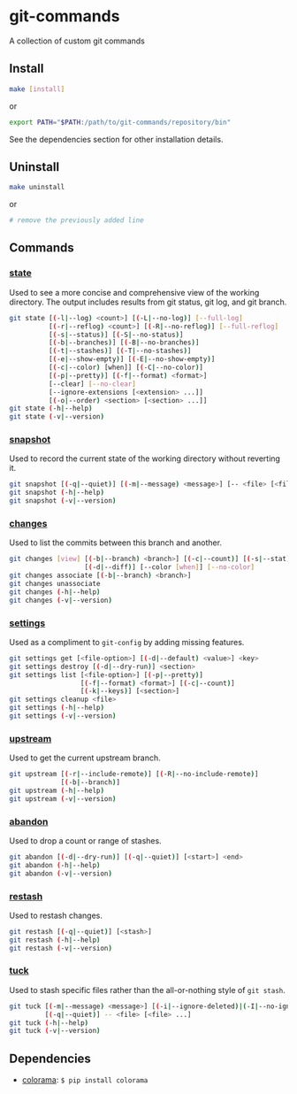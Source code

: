 # git-commands

A collection of custom git commands

## Install

```bash
make [install]
```
or
```bash
export PATH="$PATH:/path/to/git-commands/repository/bin"
```

See the dependencies section for other installation details.

## Uninstall

```bash
make uninstall
```
or
```bash
# remove the previously added line
```

## Commands
### [state][]

Used to see a more concise and comprehensive view of the working directory. The output includes results from git status, git log, and git branch.

```bash
git state [(-l|--log) <count>] [(-L|--no-log)] [--full-log]
          [(-r|--reflog) <count>] [(-R|--no-reflog)] [--full-reflog]
          [(-s|--status)] [(-S|--no-status)]
          [(-b|--branches)] [(-B|--no-branches)]
          [(-t|--stashes)] [(-T|--no-stashes)]
          [(-e|--show-empty)] [(-E|--no-show-empty)]
          [(-c|--color) [when]] [(-C|--no-color)]
          [(-p|--pretty)] [(-f|--format) <format>]
          [--clear] [--no-clear]
          [--ignore-extensions [<extension> ...]]
          [(-o|--order) <section> [<section> ...]]
git state (-h|--help)
git state (-v|--version)
```

### [snapshot][]

Used to record the current state of the working directory without reverting it.

```bash
git snapshot [(-q|--quiet)] [(-m|--message) <message>] [-- <file> [<file> ...]]
git snapshot (-h|--help)
git snapshot (-v|--version)
```

### [changes][]

Used to list the commits between this branch and another.

```bash
git changes [view] [(-b|--branch) <branch>] [(-c|--count)] [(-s|--stat)]
                   [(-d|--diff)] [--color [when]] [--no-color]
git changes associate [(-b|--branch) <branch>]
git changes unassociate
git changes (-h|--help)
git changes (-v|--version)
```

### [settings][]

Used as a compliment to `git-config` by adding missing features.

```bash
git settings get [<file-option>] [(-d|--default) <value>] <key>
git settings destroy [(-d|--dry-run)] <section>
git settings list [<file-option>] [(-p|--pretty)]
                  [(-f|--format) <format>] [(-c|--count)]
                  [(-k|--keys)] [<section>]
git settings cleanup <file>
git settings (-h|--help)
git settings (-v|--version)
```

### [upstream][]

Used to get the current upstream branch.

```bash
git upstream [(-r|--include-remote)] [(-R|--no-include-remote)]
             [(-b|--branch)]
git upstream (-h|--help)
git upstream (-v|--version)
```

### [abandon][]

Used to drop a count or range of stashes.

```bash
git abandon [(-d|--dry-run)] [(-q|--quiet)] [<start>] <end>
git abandon (-h|--help)
git abandon (-v|--version)
```

### [restash][]

Used to restash changes.

```bash
git restash [(-q|--quiet)] [<stash>]
git restash (-h|--help)
git restash (-v|--version)
```

### [tuck][]

Used to stash specific files rather than the all-or-nothing style of `git stash`.

```bash
git tuck [(-m|--message) <message>] [(-i|--ignore-deleted)|(-I|--no-ignore-deleted)]
         [(-q|--quiet)] -- <file> [<file> ...]
git tuck (-h|--help)
git tuck (-v|--version)
```

## Dependencies

- [colorama](https://pypi.python.org/pypi/colorama): `$ pip install colorama`

[state]: http://htmlpreview.github.io/?https://raw.githubusercontent.com/Brickstertwo/git-commands/master/man/man1/git-state.1.html
[snapshot]: http://htmlpreview.github.io/?https://raw.githubusercontent.com/Brickstertwo/git-commands/master/man/man1/git-snapshot.1.html
[changes]: http://htmlpreview.github.io/?https://raw.githubusercontent.com/Brickstertwo/git-commands/master/man/man1/git-changes.1.html
[settings]: http://htmlpreview.github.io/?https://raw.githubusercontent.com/Brickstertwo/git-commands/master/man/man1/git-settings.1.html
[upstream]: http://htmlpreview.github.io/?https://raw.githubusercontent.com/Brickstertwo/git-commands/master/man/man1/git-upstream.1.html
[abandon]: http://htmlpreview.github.io/?https://raw.githubusercontent.com/Brickstertwo/git-commands/master/man/man1/git-abandon.1.html
[restash]: http://htmlpreview.github.io/?https://raw.githubusercontent.com/Brickstertwo/git-commands/master/man/man1/git-restash.1.html
[tuck]: http://htmlpreview.github.io/?https://raw.githubusercontent.com/Brickstertwo/git-commands/master/man/man1/git-tuck.1.html
